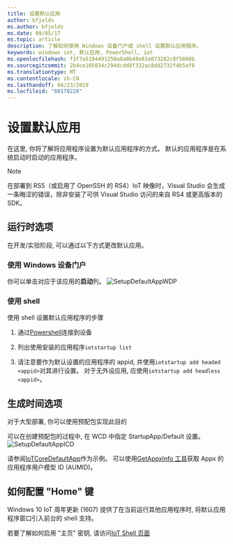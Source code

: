 ```yaml
---
title: 设置默认应用
author: bfjelds
ms.author: bfjelds
ms.date: 09/05/17
ms.topic: article
description: 了解如何使用 Windows 设备门户或 shell 设置默认应用程序。
keywords: windows iot, 默认应用, PowerShell, iot
ms.openlocfilehash: f3f7a5194491250a8a0b49e81e073282c8f5660b
ms.sourcegitcommit: 2b4ce105834c294dcdd8f332ac8dd2732f4b5af8
ms.translationtype: MT
ms.contentlocale: zh-CN
ms.lasthandoff: 04/23/2019
ms.locfileid: "60170228"
---
```

# <a name="setup-a-default-app"></a>设置默认应用
在这里, 你将了解将应用程序设置为默认应用程序的方式。 默认的应用程序是在系统启动时启动的应用程序。  

> [!NOTE]
> 在部署到 RS5（或启用了 OpenSSH 的 RS4）IoT 映像时，Visual Studio 会生成一条晦涩的错误，除非安装了可供 Visual Studio 访问的来自 RS4 或更高版本的 SDK。

## <a name="runtime-options"></a>运行时选项

在开发/实验阶段, 可以通过以下方式更改默认应用。

### <a name="using-windows-device-portal"></a>使用 Windows 设备门户

你可以单击对应于该应用的**启动**列。
![SetupDefaultAppWDP](../media/SetupDefaultApp/DefaultAppWDP.png)

### <a name="using-the-shell"></a>使用 shell

使用 shell 设置默认应用程序的步骤 

1. 通过[Powershell](../connect-your-device/PowerShell.md)连接到设备

2. 列出使用安装的应用程序`iotstartup list`

3. 请注意要作为默认设置的应用程序的 appid, 并使用`iotstartup add headed <appid>`对其进行设置。 对于无外设应用, 应使用`iotstartup add headless <appid>`。


## <a name="build-time-option"></a>生成时间选项

对于大型部署, 你可以使用预配包实现此目的

可以在创建预配包的过程中, 在 WCD 中指定 StartupApp/Default 设置。
![SetupDefaultAppICD](../media/SetupDefaultApp/DefaultAppICD.png)

请参阅[IoTCoreDefaultApp](https://github.com/ms-iot/iot-adk-addonkit/tree/master/Workspace/Source-arm/Packages/Appx.IoTCoreDefaultApp/customizations.xml)作为示例。 可以使用[GetAppxInfo 工具](https://github.com/ms-iot/iot-adk-addonkit/tree/master/Tools/GetAppxInfo.exe)获取 Appx 的应用程序用户模型 ID (AUMID)。

## <a name="how-to-configure-home-key"></a>如何配置 "Home" 键

Windows 10 IoT 周年更新 (1607) 提供了在当前运行其他应用程序时, 将默认应用程序窗口引入前台的 shell 支持。

若要了解如何启用 "主页" 密钥, 请访问[IoT Shell 页面](https://docs.microsoft.com/windows/iot-core/develop-your-app/iotcoreshell#switching-between-apps-with-hid-injection-keys)

